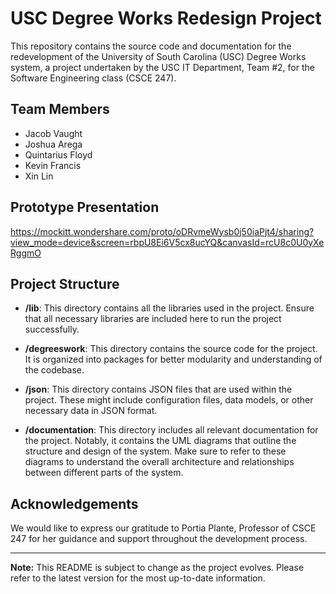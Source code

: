 # USC Degree Works Redesign Project

This repository contains the source code and documentation for the redevelopment of the University of South Carolina (USC) Degree Works system, a project undertaken by the USC IT Department, Team #2, for the Software Engineering class (CSCE 247).

## Team Members
- Jacob Vaught
- Joshua Arega
- Quintarius Floyd
- Kevin Francis
- Xin Lin

## Prototype Presentation

https://mockitt.wondershare.com/proto/oDRvmeWysb0j50iaPjt4/sharing?view_mode=device&screen=rbpU8Ei6V5cx8ucYQ&canvasId=rcU8c0U0yXeRggmO

## Project Structure

- **/lib**: This directory contains all the libraries used in the project. Ensure that all necessary libraries are included here to run the project successfully.

- **/degreeswork**: This directory contains the source code for the project. It is organized into packages for better modularity and understanding of the codebase.

- **/json**: This directory contains JSON files that are used within the project. These might include configuration files, data models, or other necessary data in JSON format.

- **/documentation**: This directory includes all relevant documentation for the project. Notably, it contains the UML diagrams that outline the structure and design of the system. Make sure to refer to these diagrams to understand the overall architecture and relationships between different parts of the system.

## Acknowledgements

We would like to express our gratitude to Portia Plante, Professor of CSCE 247 for her guidance and support throughout the development process.

---
**Note:** This README is subject to change as the project evolves. Please refer to the latest version for the most up-to-date information.
